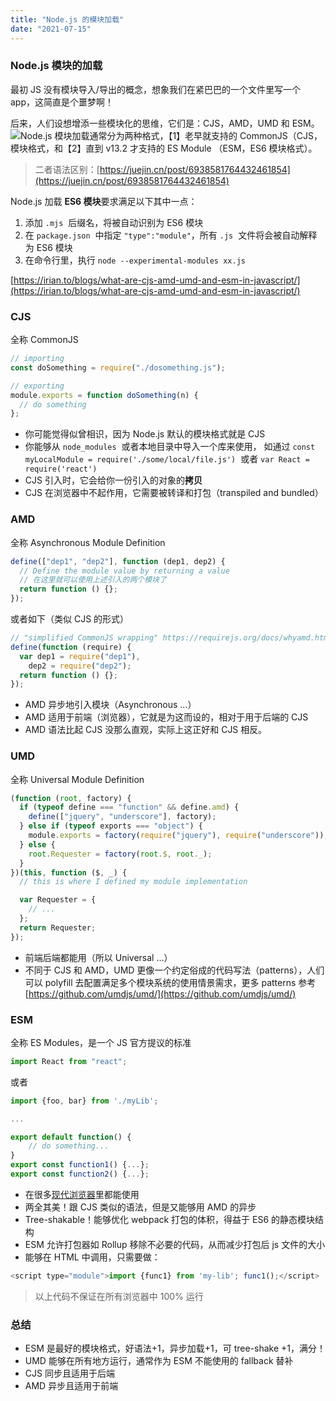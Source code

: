 ```yaml
---
title: "Node.js 的模块加载"
date: "2021-07-15"
---
```


### Node.js 模块的加载

最初 JS 没有模块导入/导出的概念，想象我们在紧巴巴的一个文件里写一个 app，这简直是个噩梦啊！

后来，人们设想增添一些模块化的思维，它们是：CJS，AMD，UMD 和 ESM。
![](https://cdn.nlark.com/yuque/0/2021/jpeg/12362795/1626276928489-c227455f-13cf-429c-94b6-b6d19d9f249e.jpeg)Node.js 模块加载通常分为两种格式，【1】老早就支持的 CommonJS（CJS，模块格式，和【2】直到 v13.2 才支持的 ES Module （ESM，ES6 模块格式）。

> 二者语法区别：[https://juejin.cn/post/6938581764432461854](https://juejin.cn/post/6938581764432461854)

Node.js 加载 **ES6 模块**要求满足以下其中一点：

1. 添加 `.mjs`  后缀名，将被自动识别为 ES6 模块
1. 在 `package.json`  中指定 `"type":"module"`，所有 `.js`  文件将会被自动解释为 ES6 模块
1. 在命令行里，执行 `node --experimental-modules xx.js`

[https://irian.to/blogs/what-are-cjs-amd-umd-and-esm-in-javascript/](https://irian.to/blogs/what-are-cjs-amd-umd-and-esm-in-javascript/)

### CJS

全称 CommonJS

```javascript
// importing
const doSomething = require("./dosomething.js");

// exporting
module.exports = function doSomething(n) {
  // do something
};
```

- 你可能觉得似曾相识，因为 Node.js 默认的模块格式就是 CJS
- 你能够从 `node_modules`  或者本地目录中导入一个库来使用， 如通过 `const myLocalModule = require('./some/local/file.js')`  或者 `var React = require('react')`
- CJS 引入时，它会给你一份引入的对象的**拷贝**
- CJS 在浏览器中不起作用，它需要被转译和打包（transpiled and bundled）

### AMD

全称 Asynchronous Module Definition

```javascript
define(["dep1", "dep2"], function (dep1, dep2) {
  // Define the module value by returning a value
  // 在这里就可以使用上述引入的两个模块了
  return function () {};
});
```

或者如下（类似 CJS 的形式）

```javascript
// "simplified CommonJS wrapping" https://requirejs.org/docs/whyamd.html
define(function (require) {
  var dep1 = require("dep1"),
    dep2 = require("dep2");
  return function () {};
});
```

- AMD 异步地引入模块（Asynchronous ...）
- AMD 适用于前端（浏览器），它就是为这而设的，相对于用于后端的 CJS
- AMD 语法比起 CJS 没那么直观，实际上这正好和 CJS 相反。

### UMD

全称 Universal Module Definition

```javascript
(function (root, factory) {
  if (typeof define === "function" && define.amd) {
    define(["jquery", "underscore"], factory);
  } else if (typeof exports === "object") {
    module.exports = factory(require("jquery"), require("underscore"));
  } else {
    root.Requester = factory(root.$, root._);
  }
})(this, function ($, _) {
  // this is where I defined my module implementation

  var Requester = {
    // ...
  };
  return Requester;
});
```

- 前端后端都能用（所以 Universal ...）
- 不同于 CJS 和 AMD，UMD 更像一个约定俗成的代码写法（patterns），人们可以 polyfill 去配置满足多个模块系统的使用情景需求，更多 patterns 参考 [https://github.com/umdjs/umd/](https://github.com/umdjs/umd/)

### ESM

全称 ES Modules，是一个 JS 官方提议的标准

```javascript
import React from "react";
```

或者

```javascript
import {foo, bar} from './myLib';

...

export default function() {
	// do something...
}
export const function1() {...};
export const function2() {...};
```

- 在很多[现代浏览器](https://caniuse.com/#feat=es6-module)里都能使用
- 两全其美！跟 CJS 类似的语法，但是又能够用 AMD 的异步
- Tree-shakable！能够优化 webpack 打包的体积，得益于 ES6 的静态模块结构
- ESM 允许打包器如 Rollup 移除不必要的代码，从而减少打包后 js 文件的大小
- 能够在 HTML 中调用，只需要做：

```javascript
<script type="module">import {func1} from 'my-lib'; func1();</script>
```

> 以上代码不保证在所有浏览器中 100% 运行

### 总结

- ESM 是最好的模块格式，好语法+1，异步加载+1，可 tree-shake +1，满分！
- UMD 能够在所有地方运行，通常作为 ESM 不能使用的 fallback 替补
- CJS 同步且适用于后端
- AMD 异步且适用于前端

